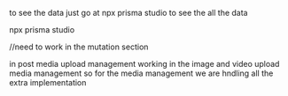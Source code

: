 <!-- for the prisma  -->

to see the data just go at
npx prisma studio
to see the all the data

npx prisma studio

//need to work in the mutation section

<!--  working on the post media upload  -->

in post media upload management
working in the image and video upload media management so for the media management we are hndling all the extra implementation
